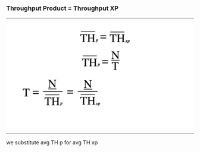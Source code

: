 <!-- .slide: data-background="resources/footer.svg" data-background-size="contain" data-background-position="bottom"  -->

### **Throughput Product = Throughput XP**

- - -

<img class="plain" src="resources/forecast-04.png" />

- - -

<aside class="notes">
  <p>
    we substitute avg TH p for avg TH xp
  </p>
</aside>

